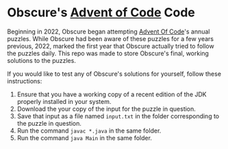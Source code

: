 # Obscure's [Advent of Code](https://adventofcode.com/) Code
Beginning in 2022, Obscure began attempting [Advent Of Code](https://adventofcode.com/)'s annual puzzles. While Obscure had been aware of these puzzles for a few years previous, 2022, marked the first year that Obscure actually tried to follow the puzzles daily. This repo was made to store Obscure's final, working solutions to the puzzles.

If you would like to test any of Obscure's solutions for yourself, follow these instructions:
1. Ensure that you have a working copy of a recent edition of the JDK properly installed in your system.
1. Download the your copy of the input for the puzzle in question.
1. Save that input as a file named `input.txt` in the folder corresponding to the puzzle in question.
1. Run the command `javac *.java` in the same folder.
1. Run the command `java Main` in the same folder.